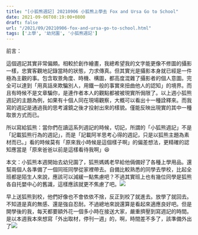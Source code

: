 ```yaml
---
title: "[小狐熊週記] 20210906 小狐熊上學去 Fox and Ursa Go to School"
date: 2021-09-06T08:19:00+0800
draft: false
url: "/2021/09/20210906-fox-and-ursa-go-to-school.html"
tags: ['上學', '幼兒園', '小狐熊週記']
---
```


前言：

這個週記其實非常偏頗。相較於創作繪畫，我總希望我的文字能更像不修圖的攝影一樣，忠實客觀地記錄當時的狀態，力求傳真。但其實光是攝影本身就已經是一件極為主觀的事。包含取景角度、時機、構圖，都高度混雜了攝影者的個人意圖。完全可以達到「用真話來欺騙別人，用鐵一般的事實來扭曲他人的認知」的境界。而且有時候不是文章騙你，是連作者本人的觀點都被被現實所侷限了。以上週小狐熊週記的主題為例，如果有十個人同在現場觀察，大概可以看出十一種詮釋來。而我寫的週記是通過我的思考濾鏡之後才投射出來的樣貌。僅能反映出現實的其中一種取景方式而已。

所以寫給狐熊：當你們在讀這系列週記的時候，切記，所謂的「小狐熊週記」不是「記載狐熊行為的週記」，而是「記載阿羊思考心得的週記，只是以狐熊主題為素材而已。」看的時候莫有「原來我小時候是這個樣子啊」的偏差想法，更精確的認知應當是「原來爸爸以前是這樣看待我啊」😆

本文：小狐熊本週開始去幼兒園了，狐熊媽媽老早給他倆備好了各種上學用品。還幫兩個人各準備了一個同班同學從家裡帶去。自備比較熟悉的同學去學校，比起全班都是陌生人來說，應該可以減緩一點焦慮吧？不過其實班上也有幾位同學是狐熊各自托嬰中心的舊識，這樣應該就更不焦慮了吧。![](https://blogger.googleusercontent.com/img/b/R29vZ2xl/AVvXsEihm7lWGSFVxGfad_XTARDhlHT1IA1U6HBkdadRY-kQ8yyP-eGtptsHAdke3uvyAe6VIT4i_RE7oAP8K3CiY7K-rxWy22rRLjU8Chr5DTwNz5fBaWbg75Hq6XityM1jIZ0kLOyHYZk55xc/)

早上送狐熊到校，他們好像也不會依依不捨，反正到校了就進去。放學了就回去。不知道是真的無感、還是強自忍耐。不過總地來說還算是看起來適應良好吧。但是開學後的我，每天都要額外花一個多小時在接送大家，嚴重擠壓到寫週記的時間。是以本週我本來想寫「外出取材，停刊一週」的，啊，時間差不多了，該準備外出了![](https://static.xx.fbcdn.net/images/emoji.php/v9/t91/1/16/1f625.png)
